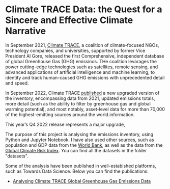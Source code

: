# Climate TRACE Data: the Quest for a Sincere and Effective Climate Narrative

In September 2021, [Climate TRACE](https://climatetrace.org/), a coalition of climate-focused NGOs, technology companies, and universities, supported by former Vice President Al Gore, released the first Comprehensive, independent database of global Greenhouse Gas (GHG) emissinos. THe coalition levarages the power cutting-edge technologies such as satellites, remote sensing, and advanced applications of artificial intelligence and machine learning, to identify and track human-caused GHG emissions with unprecedented detail and speed.

In September 2022, Climate TRACE [published](https://climatetrace.org/news/release-notes-november-2022) a new upgraded version of the inventory, encompassing data from 2021, updated emissions totals, more detail (such as the ability to filter by greenhouse gas and global warming potential), and most notably, asset-level data for more than 70,000 of the highest-emitting sources around the world.information. 

This year’s Q4 2022 release represents a major upgrade, 

The purpose of this project is analysing the emissions inventory, using Python and Jupyter Notebook. I have also used other sources, such as population and GDP data from the [World Bank](https://data.worldbank.org/), as well as the data from the [Global Climate Risk Index](https://reliefweb.int/report/world/global-climate-risk-index-2021). You can find all the datasets in the folder "datasets".

Some of the analysis have been published in well-estabished platforms, such as Towards Data Science. Below you can find the publications:

- [Analysing Climate TRACE Global Greenhouse Gas Emissions Data](https://towardsdatascience.com/analysing-climate-trace-global-greenhouse-gas-emissions-data-part-1-fba426128e34)
